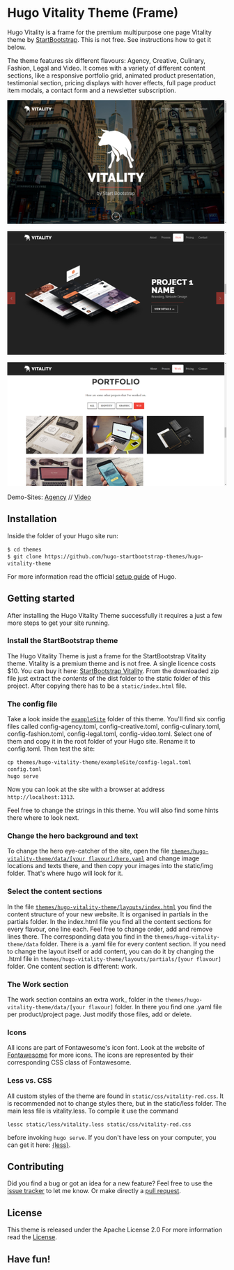 # Hugo Vitality Theme (Frame)

Hugo Vitality is a frame for the premium multipurpose one page Vitality theme by [StartBootstrap](//https://wrapbootstrap.com). This is not free. See instructions how to get it below. 

The theme features six different flavours: Agency, Creative, Culinary, Fashion, Legal and Video. It comes with a variety of different content sections, like a responsive portfolio grid, animated product presentation, testimonial section, pricing displays with hover effects, full page product item modals, a contact form and a newsletter subscription.

![Hugo Vitality Theme screenshot](static/vitality.png)

![Hugo Vitality Theme screenshot](static/vitality2.png)

![Hugo Vitality Theme screenshot](static/vitality3.png)

Demo-Sites: [Agency](//c2064.org/v/agency) // [Video](//c2064.org/v/video)

## Installation

Inside the folder of your Hugo site run:

    $ cd themes
    $ git clone https://github.com/hugo-startbootstrap-themes/hugo-vitality-theme

For more information read the official [setup guide](//gohugo.io/overview/installing/) of Hugo.


## Getting started

After installing the Hugo Vitality Theme successfully it requires a just a few more steps to get your site running.


### Install the StartBootstrap theme

The Hugo Vitality Theme is just a frame for the StartBootstrap Vitality theme. Vitality is a premium theme and is not free. A single licence costs $10. You can buy it here: [StartBootstrap Vitality](//wrapbootstrap.com/theme/vitality-multipurpose-one-page-theme-WB02K3KK3). From the downloaded zip file just extract the <em>contents</em> of the dist folder to the static folder of this project. After copying there has to be a `static/index.html` file.

### The config file

Take a look inside the [`exampleSite`](//github.com/hugo-startbootstrap-themes/hugo-vitality-theme/tree/master/exampleSite) folder of this theme. You'll find six config files called config-agency.toml, config-creative.toml, config-culinary.toml, config-fashion.toml, config-legal.toml, config-video.toml. Select one of them and copy it in the root folder of your Hugo site. Rename it to config.toml. Then test the site:

```
cp themes/hugo-vitality-theme/exampleSite/config-legal.toml config.toml
hugo serve
```
Now you can look at the site with a browser at address `http://localhost:1313`.

Feel free to change the strings in this theme. You will also find some hints there where to look next.


### Change the hero background and text

To change the hero eye-catcher of the site, open the file [`themes/hugo-vitality-theme/data/[your flavour]/hero.yaml`](//github.com/hugo-startbootstrap-themes/hugo-vitality-theme/tree/master/data/agency/hero.yaml) and change image locations and texts there, and then copy your images into the static/img folder. That's where hugo will look for it.


### Select the content sections

In the file [`themes/hugo-vitality-theme/layouts/index.html`](//github.com/hugo-startbootstrap-themes/hugo-vitality-theme/tree/master/layouts/index.html) you find the content structure of your new website. It is organised in partials in the partials folder. In the index.html file you find all the content sections for every flavour, one line each. Feel free to change order, add and remove lines there. The corresponding data you find in the `themes/hugo-vitality-theme/data` folder. There is a .yaml file for every content section. If you need to change the layout itself or add content, you can do it by changing the .html file in `themes/hugo-vitality-theme/layouts/partials/[your flavour]` folder. One content section is different: work.

### The Work section

The work section contains an extra work_ folder in the `themes/hugo-vitality-theme/data/[your flavour]` folder. In there you find one .yaml file per product/project page. Just modify those files, add or delete.

### Icons

All icons are part of Fontawesome's icon font. Look at the website of [Fontawesome](//fortawesome.github.io/Font-Awesome/icons/) for more icons. The icons are represented by their corresponding CSS class of Fontawesome. 

### Less vs. CSS

All custom styles of the theme are found in `static/css/vitality-red.css`. It is recommended not to change styles there, but in the static/less folder. The main less file is vitality.less. To compile it use the command

```
lessc static/less/vitality.less static/css/vitality-red.css
```

before invoking `hugo serve`. If you don't have less on your computer, you can get it here: [{less}](//lesscss.org/).


## Contributing

Did you find a bug or got an idea for a new feature? Feel free to use the [issue tracker](//github.com/hugo-startbootstrap-themes/hugo-vitality-theme) to let me know. Or make directly a [pull request](//github.com/hugo-startbootstrap-themes/hugo-vitality-theme/pulls).


## License

This theme is released under the Apache License 2.0 For more information read the [License](//github.com/digitalcraftsman/hugo-agency-theme/blob/master/LICENSE).

## Have fun!
